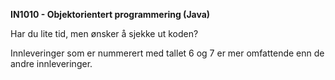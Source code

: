 __IN1010 - Objektorientert programmering (Java)__

Har du lite tid, men ønsker å sjekke ut koden? 

Innleveringer som er nummerert med tallet 6 og 7 er mer omfattende enn de andre innleveringer. 
